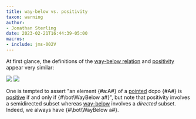 ```yaml
---
title: way-below vs. positivity
taxon: warning
author:
- Jonathan Sterling
date: 2023-02-21T16:44:39-05:00
macros:
- include: jms-002V
---
```


At first glance, the definitions of the [way-below relation](jms-002V) and [positivity](jms-001M) appear very similar:

![](jms-002V)
![](jms-001M)

One is tempted to assert "an element {#a:A#} of a [pointed](jms-001S) dcpo {#A#} is [positive](jms-001M) if and only if {#\bot\WayBelow a#}", but note that positivity involves a semidirected subset whereas [way-below](jms-002V) involves a *directed* subset. Indeed, we always have {#\bot\WayBelow a#}.
